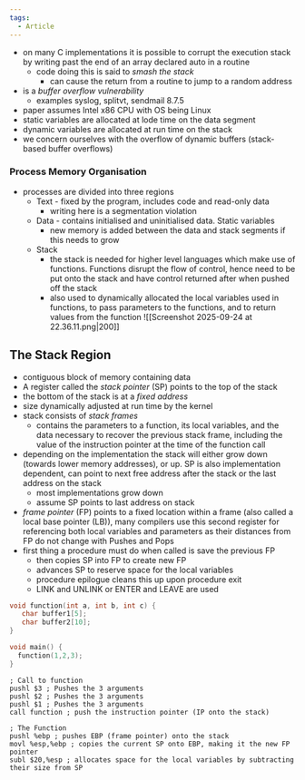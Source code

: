 ```yaml
---
tags:
  - Article
---
```

- on many C implementations it is possible to corrupt the execution stack by writing past the end of an array declared auto in a routine
	- code doing this is said to *smash the stack*
		- can cause the return from a routine to jump to a random address
- is a *buffer overflow vulnerability*
	- examples syslog, splitvt, sendmail 8.7.5
- paper assumes Intel x86 CPU with OS being Linux
- static variables are allocated at lode time on the data segment
- dynamic variables are allocated at run time on the stack
- we concern ourselves with the overflow of dynamic buffers (stack-based buffer overflows)
### Process Memory Organisation
- processes are divided into three regions
	- Text - fixed by the program, includes code and read-only data
		- writing here is a segmentation violation
	- Data - contains initialised and uninitialised data. Static variables
		- new memory is added between the data and stack segments if this needs to grow
	- Stack
		- the stack is needed for higher level languages which make use of functions. Functions disrupt the flow of control, hence need to be put onto the stack and have control returned after when pushed off the stack
		- also used to dynamically allocated the local variables used in functions, to pass parameters to the functions, and to return values from the function
![[Screenshot 2025-09-24 at 22.36.11.png|200]]
## The Stack Region
- contiguous block of memory containing data
- A register called the *stack pointer* (SP) points to the top of the stack
- the bottom of the stack is at a *fixed address*
- size dynamically adjusted at run time by the kernel
- stack consists of *stack frames*
	- contains the parameters to a function, its local variables, and the data necessary to recover the previous stack frame, including the value of the instruction pointer at the time of the function call
- depending on the implementation the stack will either grow down (towards lower memory addresses), or up. SP is also implementation dependent, can point to next free address after the stack or the last address on the stack
	- most implementations grow down
	- assume SP points to last address on stack
- *frame pointer* (FP) points to a fixed location within a frame (also called a local base pointer (LB)), many compilers use this second register for referencing both local variables and parameters as their distances from FP do not change with Pushes and Pops
- first thing a procedure must do when called is save the previous FP
	- then copies SP into FP to create new FP
	- advances SP to reserve space for the local variables
	- procedure epilogue cleans this up upon procedure exit
	- LINK and UNLINK or ENTER and LEAVE are used
```c
void function(int a, int b, int c) {
   char buffer1[5];
   char buffer2[10];
}

void main() {
  function(1,2,3);
}
```
```x86
; Call to function
pushl $3 ; Pushes the 3 arguments
pushl $2 ; Pushes the 3 arguments
pushl $1 ; Pushes the 3 arguments
call function ; push the instruction pointer (IP onto the stack)

; The Function
pushl %ebp ; pushes EBP (frame pointer) onto the stack
movl %esp,%ebp ; copies the current SP onto EBP, making it the new FP pointer
subl $20,%esp ; allocates space for the local variables by subtracting their size from SP
```
